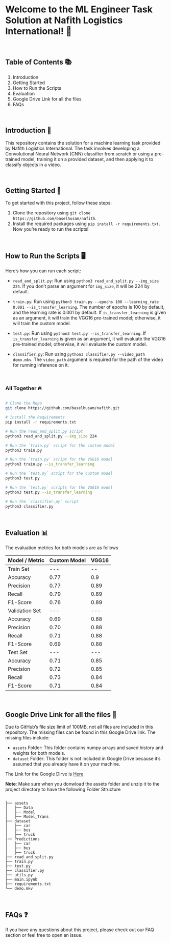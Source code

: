 # Welcome to the ML Engineer Task Solution at Nafith Logistics International! 🚀

<br>

## Table of Contents 📚

1. Introduction
2. Getting Started
3. How to Run the Scripts
4. Evaluation
5. Google Drive Link for all the files
6. FAQs

<br>


## Introduction 📝
This repository contains the solution for a machine learning task provided by Nafith Logistics International. The task involves developing a Convolutional Neural Network (CNN) classifier from scratch or using a pre-trained model, training it on a provided dataset, and then applying it to classify objects in a video.

<br>


## Getting Started 🏁
To get started with this project, follow these steps:

1. Clone the repository using `git clone https://github.com/baselhusam/nafith`.
2. Install the required packages using `pip install -r requirements.txt`.
Now you’re ready to run the scripts!

<br>

## How to Run the Scripts 🖥️

Here’s how you can run each script:

- `read_and_split.py`: Run using `python3 read_and_split.py --img_size 224`. If you don’t parse an argument for `img_size`, it will be 224 by default.

- `train.py`: Run using `python3 train.py --epochs 100 --learning_rate 0.001 --is_transfer_learning`. The number of epochs is 100 by default, and the learning rate is 0.001 by default. If `is_transfer_learning` is given as an argument, it will train the VGG16 pre-trained model; otherwise, it will train the custom model.

- `test.py`: Run using `python3 test.py --is_transfer_learning`. If `is_transfer_learning` is given as an argument, it will evaluate the VGG16 pre-trained model; otherwise, it will evaluate the custom model.
  
- `classifier.py`: Run using `python3 classifier.py --video_path demo.mkv`. The `video_path` argument is required for the path of the video for running inference on it.

<br>

### All Together 🔥



```bash

# Clone the Repo
git clone https://github.com/baselhusam/nafith.git

# Install the Requirements
pip install -r requirements.txt

# Run the read_and_split.py script
python3 read_and_split.py --img_size 224

# Run the `train.py` script for the custom model
python3 train.py

# Run the `train.py` script for the VGG16 model
python3 train.py --is_transfer_learning

# Run the `test.py` script for the custom model
python3 test.py

# Run the `test.py` scripts for the VGG16 model
python3 test.py --is_transfer_learning

# Run the `classifier.py` script
python3 classifier.py

```

<br>

## Evaluation 📊
The evaluation metrics for both models are as follows

| Model / Metric | Custom Model | VGG16 |
| --------------- | ----------- | ------ |
| Train Set | --- |  -- |
| Accuracy | 0.77 | 0.9 | 
| Precision | 0.77 | 0.89 |
| Recall | 0.79 | 0.89 |
| F1-Score | 0.76 | 0.89 |
| Validation Set | --- | --- |
| Accuracy | 0.69 | 0.88 | 
| Precision | 0.70 | 0.88 |
| Recall | 0.71 | 0.88 |
| F1-Score | 0.69 | 0.88 |
| Test Set | --- | --- |
| Accuracy | 0.71 | 0.85 | 
| Precision | 0.72 | 0.85 |
| Recall | 0.73 | 0.84 |
| F1-Score | 0.71 | 0.84 |

<br>

## Google Drive Link for all the files 💾
Due to GitHub’s file size limit of 100MB, not all files are included in this repository. The missing files can be found in this Google Drive link. The missing files include:

- `assets` Folder: This folder contains numpy arrays and saved history and weights for both models.
- `dataset` Folder: This folder is not included in Google Drive because it’s assumed that you already have it on your machine.

The Link for the Google Dirve is [Here](https://drive.google.com/drive/folders/1qwTNS8JNqg0oNG5F0Ck4zbL6SgCQZMdf?usp=sharing)

**Note**: Make sure when you donwload the assets folder and unzip it to the project directory to have the following Folder Structure

```

├── assets
│   ├── Data
│   ├── Model
│   ├── Model_Trans
├── dataset
│   ├── car
│   ├── bus
│   ├── truck
|── Predictions
│   ├── car
│   ├── bus
│   ├── truck
├── read_and_split.py
├── train.py
├── test.py
├── classifier.py
├── utils.py
├── main.ipynb
├── requirements.txt
└── demo.mkv
```

<br>

## FAQs ❓
If you have any questions about this project, please check out our FAQ section or feel free to open an issue.




